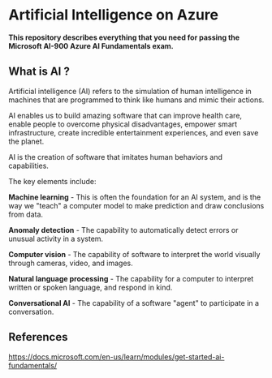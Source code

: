 # Artificial Intelligence on Azure

**This repository describes everything that you need for passing the  Microsoft AI-900 Azure AI Fundamentals exam.**

## What is AI ?

Artificial intelligence (AI) refers to the simulation of human intelligence in machines that are programmed to think like humans and mimic their actions.

AI enables us to build amazing software that can improve health care, enable people to overcome physical disadvantages, empower smart infrastructure, create incredible entertainment experiences, and even save the planet.

AI is the creation of software that imitates human behaviors and capabilities. 

The key elements include:

**Machine learning** - This is often the foundation for an AI system, and is the way we "teach" a computer model to make prediction and draw conclusions from data.

**Anomaly detection** - The capability to automatically detect errors or unusual activity in a system.

**Computer vision** - The capability of software to interpret the world visually through cameras, video, and images.

**Natural language processing** - The capability for a computer to interpret written or spoken language, and respond in kind.

**Conversational AI** - The capability of a software "agent" to participate in a conversation.


## References

https://docs.microsoft.com/en-us/learn/modules/get-started-ai-fundamentals/

